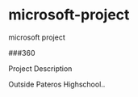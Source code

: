 # microsoft-project
microsoft project

###360

<script src='//vizor.io/static/scripts/vizor-360-embed.js' data-vizorurl='//vizor.io/embed/daredevil275/biddof-and-riley'></script>

Project Description

Outside Pateros Highschool..
